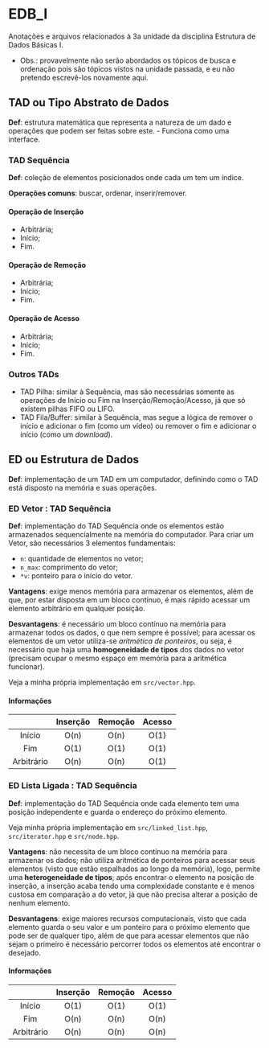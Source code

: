 # EDB_I

Anotações e arquivos relacionados à 3a unidade da disciplina Estrutura de Dados Básicas I.
- Obs.: provavelmente não serão abordados os tópicos de busca e ordenação pois são tópicos vistos na unidade passada, e eu não pretendo escrevê-los novamente aqui.

## TAD ou Tipo Abstrato de Dados
**Def**: estrutura matemática que representa a natureza de um dado e operações que podem ser feitas sobre este. 
    - Funciona como uma interface.

### TAD Sequência
**Def**: coleção de elementos posicionados onde cada um tem um índice. 

**Operações comuns**: buscar, ordenar, inserir/remover.

#### Operação de Inserção 
- Arbitrária;
- Início; 
- Fim. 

#### Operação de Remoção 
- Arbitrária;
- Início; 
- Fim. 

#### Operação de Acesso 
- Arbitrária;
- Início; 
- Fim. 

### Outros TADs
- TAD Pilha: similar à Sequência, mas são necessárias somente as operações de Início ou Fim na Inserção/Remoção/Acesso, já que só existem pilhas FIFO ou LIFO.
- TAD Fila/Buffer: similar à Sequência, mas segue a lógica de remover o início e adicionar o fim (como um vídeo) ou remover o fim e adicionar o início (como um *download*).
## ED ou Estrutura de Dados
**Def**: implementação de um TAD em um computador, definindo como o TAD está disposto na memória e suas operações.

### ED Vetor : TAD Sequência
**Def**: implementação do TAD Sequência onde os elementos estão armazenados sequencialmente na memória do computador. Para criar um Vetor, são necessários 3 elementos fundamentais: 

* `n`: quantidade de elementos no vetor; 
* `n_max`: comprimento do vetor; 
* `*v`: ponteiro para o início do vetor.

**Vantagens**: exige menos memória para armazenar os elementos, além de que, por estar disposta em um bloco contínuo, é mais rápido acessar um elemento arbitrário em qualquer posição.

**Desvantagens**: é necessário um bloco contínuo na memória para armazenar todos os dados, o que nem sempre é possível; para acessar os elementos de um vetor utiliza-se *aritmética de ponteiros*, ou seja, é necessário que haja uma **homogeneidade de tipos** dos dados no vetor (precisam ocupar o mesmo espaço em memória para a aritmética funcionar).

Veja a minha própria implementação em `src/vector.hpp`. 

#### Informações

|             | Inserção | Remoção | Acesso |
| :---------: | :------: | :-----: | :----: |
| Início      | O(n)     | O(n)    | O(1)   |
| Fim         | O(1)     | O(1)    | O(1)   |
| Arbitrário  | O(n)     | O(n)    | O(1)   |


### ED Lista Ligada : TAD Sequência 
**Def**: implementação do TAD Sequência onde cada elemento tem uma posição independente e guarda o endereço do próximo elemento. 

Veja minha própria implementação em `src/linked_list.hpp`, `src/iterator.hpp` e `src/node.hpp`.

**Vantagens**: não necessita de um bloco contínuo na memória para armazenar os dados; não utiliza aritmética de ponteiros para acessar seus elementos (visto que estão espalhados ao longo da memória), logo, permite uma **heterogeneidade de tipos**; após encontrar o elemento na posição de inserção, a inserção acaba tendo uma complexidade constante e é menos custosa em comparação a do vetor, já que não precisa alterar a posição de nenhum elemento. 

**Desvantagens**: exige maiores recursos computacionais, visto que cada elemento guarda o seu valor e um ponteiro para o próximo elemento que pode ser de qualquer tipo, além de que para acessar elementos que não sejam o primeiro é necessário percorrer todos os elementos até encontrar o desejado.

#### Informações

|             | Inserção | Remoção | Acesso |
| :---------: | :------: | :-----: | :----: |
| Início      | O(1)     | O(1)    | O(1)   |
| Fim         | O(n)     | O(n)    | O(n)   |
| Arbitrário  | O(n)     | O(n)    | O(n)   |
